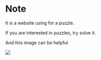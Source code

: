 # Note

It is a website using for a puzzle.

If you are interested in puzzles, try solve it.

And this image can be helpful

![](https://justascratcher.github.io/net1/clue.bmp)